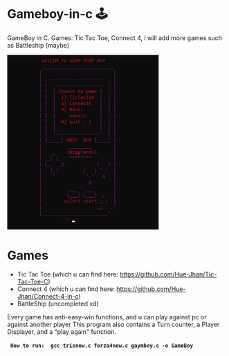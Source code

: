 # Gameboy-in-c 🕹
GameBoy in C. Games: Tic Tac Toe, Connect 4, i will add more games such as Battleship (maybe)

<img src="gaymboy.png" width="350" />

# Games
- Tic Tac Toe (which u can find here: https://github.com/Hue-Jhan/Tic-Tac-Toe-C)
- Connect 4 (which u can find here: https://github.com/Hue-Jhan/Connect-4-in-c)
- BattleShip (uncompleted xd)

Every game has anti-easy-win functions, and u can play against pc or against another player
This program also contains a Turn counter, a Player Displayer, and a "play again" function.

**` How to run:  gcc trisnew.c forza4new.c gaymboy.c -o GameBoy`**
